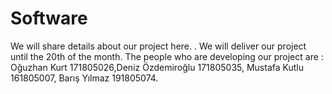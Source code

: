# Software
We will share details about our project here. . We will deliver our project until the 20th of the month. The people who are developing our project are : Oğuzhan Kurt 171805026,Deniz Özdemiroğlu 171805035, Mustafa Kutlu 161805007, Barış Yılmaz 191805074.

